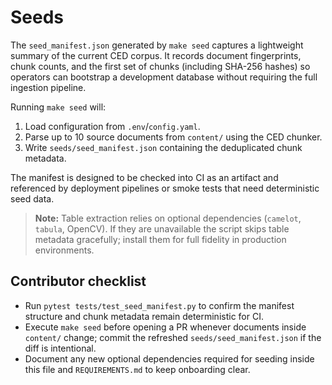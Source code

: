 # Seeds

The `seed_manifest.json` generated by `make seed` captures a lightweight summary of the
current CED corpus. It records document fingerprints, chunk counts, and the first set of
chunks (including SHA-256 hashes) so operators can bootstrap a development database
without requiring the full ingestion pipeline.

Running `make seed` will:

1. Load configuration from `.env`/`config.yaml`.
2. Parse up to 10 source documents from `content/` using the CED chunker.
3. Write `seeds/seed_manifest.json` containing the deduplicated chunk metadata.

The manifest is designed to be checked into CI as an artifact and referenced by
deployment pipelines or smoke tests that need deterministic seed data.

> **Note:** Table extraction relies on optional dependencies (`camelot`, `tabula`, OpenCV).
> If they are unavailable the script skips table metadata gracefully; install them for
> full fidelity in production environments.

## Contributor checklist

- Run `pytest tests/test_seed_manifest.py` to confirm the manifest structure and
  chunk metadata remain deterministic for CI.
- Execute `make seed` before opening a PR whenever documents inside `content/`
  change; commit the refreshed `seeds/seed_manifest.json` if the diff is
  intentional.
- Document any new optional dependencies required for seeding inside this file
  and `REQUIREMENTS.md` to keep onboarding clear.
